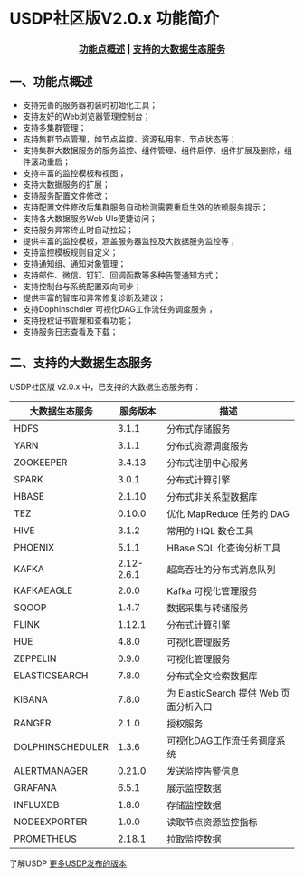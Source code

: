 # USDP社区版V2.0.x 功能简介



### <center>[功能点概述](usdp_community/2.0.x/release_notes?id=一、功能点概述)   |   [支持的大数据生态服务](usdp_community/2.0.x/release_notes?id=二、支持的大数据生态服务)</center>



## 一、功能点概述

- 支持完善的服务器初装时初始化工具；
- 支持友好的Web浏览器管理控制台；
- 支持多集群管理；
- 支持集群节点管理，如节点监控、资源私用率、节点状态等；
- 支持集群大数据服务的服务监控、组件管理、组件启停、组件扩展及删除，组件滚动重启；
- 支持丰富的监控模板和视图；
- 支持大数据服务的扩展；
- 支持服务配置文件修改；
- 支持配置文件修改后集群服务自动检测需要重启生效的依赖服务提示；
- 支持各大数据服务Web UIs便捷访问；
- 支持服务异常终止时自动拉起；
- 提供丰富的监控模板，涵盖服务器监控及大数据服务监控等；
- 支持监控模板规则自定义；
- 支持通知组、通知对象管理；
- 支持邮件、微信、钉钉、回调函数等多种告警通知方式；
- 支持控制台与系统配置双向同步；
- 提供丰富的智库和异常修复诊断及建议；
- 支持Dophinschdler 可视化DAG工作流任务调度服务；
- 支持授权证书管理和查看功能；
- 支持服务日志查看及下载；



## 二、支持的大数据生态服务

USDP社区版 v2.0.x 中，已支持的大数据生态服务有：

| 大数据生态服务   | 服务版本   | 描述                                   |
| ---------------- | ---------- | -------------------------------------- |
| HDFS             | 3.1.1      | 分布式存储服务                         |
| YARN             | 3.1.1      | 分布式资源调度服务                     |
| ZOOKEEPER        | 3.4.13     | 分布式注册中心服务                     |
| SPARK            | 3.0.1      | 分布式计算引擎                         |
| HBASE            | 2.1.10     | 分布式非关系型数据库                   |
| TEZ              | 0.10.0     | 优化 MapReduce 任务的 DAG              |
| HIVE             | 3.1.2      | 常用的 HQL 数仓工具                    |
| PHOENIX          | 5.1.1      | HBase SQL 化查询分析工具               |
| KAFKA            | 2.12-2.6.1 | 超高吞吐的分布式消息队列               |
| KAFKAEAGLE       | 2.0.0      | Kafka 可视化管理服务                   |
| SQOOP            | 1.4.7      | 数据采集与转储服务                     |
| FLINK            | 1.12.1     | 分布式计算引擎                         |
| HUE              | 4.8.0      | 可视化管理服务                         |
| ZEPPELIN         | 0.9.0      | 可视化管理服务                         |
| ELASTICSEARCH    | 7.8.0      | 分布式全文检索数据库                   |
| KIBANA           | 7.8.0      | 为 ElasticSearch 提供 Web 页面分析入口 |
| RANGER           | 2.1.0      | 授权服务                               |
| DOLPHINSCHEDULER | 1.3.6      | 可视化DAG工作流任务调度系统            |
| ALERTMANAGER     | 0.21.0     | 发送监控告警信息                       |
| GRAFANA          | 6.5.1      | 展示监控数据                           |
| INFLUXDB         | 1.8.0      | 存储监控数据                           |
| NODEEXPORTER     | 1.0.0      | 读取节点资源监控指标                   |
| PROMETHEUS       | 2.18.1     | 拉取监控数据                           |



了解USDP [更多USDP发布的版本](/usdp_community/version_list)

